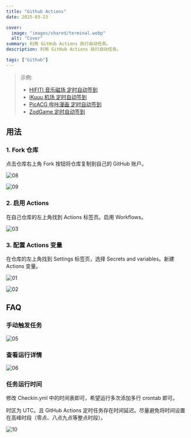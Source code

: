 ```yaml
---
title: "Github Actions"
date: 2025-03-23

cover:
  image: "images/shared/terminal.webp"
  alt: "Cover"
summary: 利用 GitHub Actions 执行自动任务。
description: 利用 GitHub Actions 执行自动任务。

tags: ["Github"]
---
```


> 示例:
>
> - [HIFITI 音乐磁场 定时自动签到](https://github.com/ewigl/hifiti-auto-checkin)
> - [iKuuu 机场 定时自动签到](https://github.com/ewigl/ikuuu-auto-checkin)
> - [PicACG 哔咔漫画 定时自动签到](https://github.com/ewigl/picacg-auto-checkin)
> - [ZodGame 定时自动签到](https://github.com/ewigl/zodgame-auto-checkin)

## 用法

### 1. Fork 仓库

点击仓库右上角 Fork 按钮将仓库复制到自己的 GitHub 账户。

![08](/notes/posts/programming/github-actions/images/08.png)

![09](/notes/posts/programming/github-actions/images/09.png)

### 2. 启用 Actions

在自己仓库的左上角找到 Actions 标签页。启用 Workflows。

![03](/notes/posts/programming/github-actions/images/03.png)

### 3. 配置 Actions 变量

在仓库的左上角找到 Settings 标签页，选择 Secrets and variables。新建 Actions 变量。

![01](/notes/posts/programming/github-actions/images/01.png)

![02](/notes/posts/programming/github-actions/images/02.png)

<!-- ![11](/notes/posts/programming/github-actions/images/11.png)
![12](/notes/posts/programming/github-actions/images/12.png) -->

## FAQ

### 手动触发任务

![05](/notes/posts/programming/github-actions/images/05.png)

### 查看运行详情

![06](/notes/posts/programming/github-actions/images/06.png)

### 任务运行时间

修改 Checkin.yml 中的时间表即可，希望运行多次添加多行 crontab 即可。

时区为 UTC。且 GitHub Actions 定时任务存在时间延迟。尽量避免将时间设置在高峰时段（零点、八点九点等整点时段）。

![10](/notes/posts/programming/github-actions/images/10.png)
